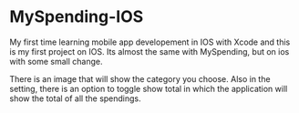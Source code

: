 # MySpending-IOS

My first time learning mobile app developement in IOS with Xcode and this is my first project on IOS.
Its almost the same with MySpending, but on ios with some small change.

There is an image that will show the category you choose.
Also in the setting, there is an option to toggle show total in which the application will show the total of all the spendings.
